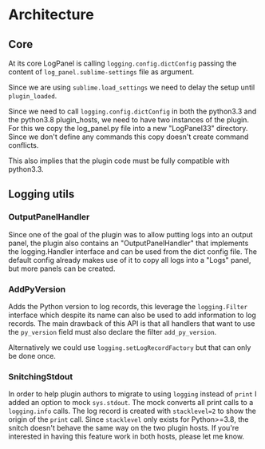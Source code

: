# Architecture

## Core

At its core LogPanel is calling `logging.config.dictConfig` passing the 
content of `log_panel.sublime-settings` file as argument.

Since we are using `sublime.load_settings` we need to delay the setup until
`plugin_loaded`.

Since we need to call `logging.config.dictConfig` in both
the python3.3 and the python3.8 plugin_hosts,
we need to have two instances of the plugin.
For this we copy the log_panel.py file into a new "LogPanel33" directory.
Since we don't define any commands this copy doesn't create command conflicts.

This also implies that the plugin code must be fully compatible with python3.3.

## Logging utils

### OutputPanelHandler

Since one of the goal of the plugin was to allow putting logs into an output
panel, the plugin also contains an "OutputPanelHandler" that implements
the logging.Handler interface and can be used from the dict config file.
The default config already makes use of it to copy all logs into a "Logs" panel,
but more panels can be created.

### AddPyVersion

Adds the Python version to log records, this leverage the `logging.Filter`
interface which despite its name can also be used to add information to log 
records.
The main drawback of this API is that all handlers that want to use the 
`py_version` field must also declare the filter `add_py_version`.

Alternatively we could use `logging.setLogRecordFactory` 
but that can only be done once.

### SnitchingStdout

In order to help plugin authors to migrate to using `logging` instead of `print`
I added an option to mock `sys.stdout`. The mock converts all print calls to a 
`logging.info` calls. The log record is created with `stacklevel=2` to show the
origin of the `print` call.
Since `stacklevel` only exists for Python>=3.8, the snitch doesn't behave the same
way on the two plugin hosts.
If you're interested in having this feature work in both hosts, please let me know.
